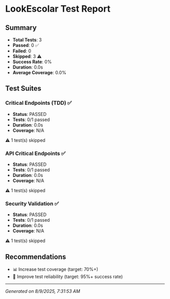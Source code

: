# LookEscolar Test Report

## Summary
- **Total Tests**: 3
- **Passed**: 0 ✅
- **Failed**: 0 
- **Skipped**: 3 ⚠️
- **Success Rate**: 0%
- **Duration**: 0.0s
- **Average Coverage**: 0.0%

## Test Suites


### Critical Endpoints (TDD) ✅

- **Status**: PASSED
- **Tests**: 0/1 passed
- **Duration**: 0.0s
- **Coverage**: N/A


⚠️ 1 test(s) skipped

### API Critical Endpoints ✅

- **Status**: PASSED
- **Tests**: 0/1 passed
- **Duration**: 0.0s
- **Coverage**: N/A


⚠️ 1 test(s) skipped

### Security Validation ✅

- **Status**: PASSED
- **Tests**: 0/1 passed
- **Duration**: 0.0s
- **Coverage**: N/A


⚠️ 1 test(s) skipped


## Recommendations


- 📊 Increase test coverage (target: 70%+)
- 🎯 Improve test reliability (target: 95%+ success rate)


---
*Generated on 8/9/2025, 7:31:53 AM*
